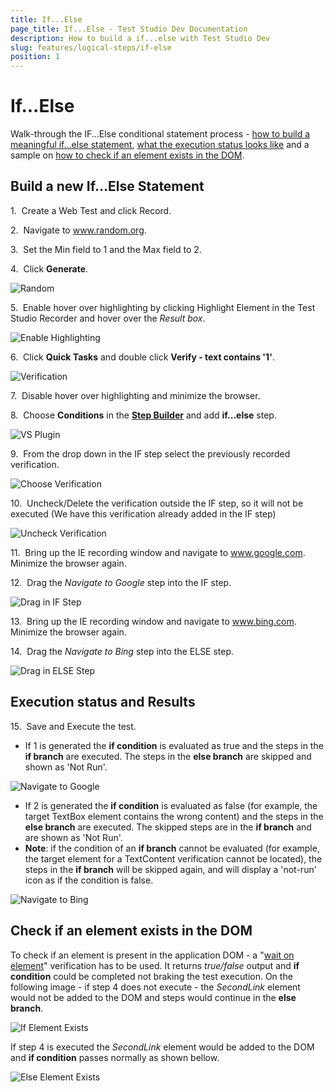 ```yaml
---
title: If...Else
page_title: If...Else - Test Studio Dev Documentation
description: How to build a if...else with Test Studio Dev 
slug: features/logical-steps/if-else
position: 1
---
```

# If...Else

Walk-through the IF...Else conditional statement process - <a href="/features/logical-steps/if-else#Build-a-new-IfElse-Statement">how to build a meaningful if...else statement</a>, <a href="/features/logical-steps/if-else#Execution-status-and-Results">what the execution status looks like</a> and a sample on <a href="/features/logical-steps/if-else#Check-if-an-element-exists-in-the-DOM">how to check if an element exists in the DOM</a>.

## Build a new If...Else Statement

1.&nbsp; Create a Web Test and click Record.

2.&nbsp; Navigate to <a href="https://www.random.org/" target="_blank">www.random.org</a>.

3.&nbsp; Set the Min field to 1 and the Max field to 2.

4.&nbsp; Click **Generate**.

![Random][1]

5.&nbsp; Enable hover over highlighting by clicking Highlight Element in the Test Studio Recorder and hover over the *Result box*.

![Enable Highlighting][2]

6.&nbsp; Click **Quick Tasks** and double click **Verify - text contains '1'**.

![Verification][3]

7.&nbsp; Disable hover over highlighting and minimize the browser.

8.&nbsp; Choose **Conditions** in the <a href="/features/recorder/step-builder">**Step Builder**</a> and add **if...else** step.

![VS Plugin][13]


9.&nbsp; From the drop down in the IF step select the previously recorded verification.

![Choose Verification][6]

10.&nbsp; Uncheck/Delete the verification outside the IF step, so it will not be executed (We have this verification already added in the IF step)

![Uncheck Verification][7]

11.&nbsp; Bring up the IE recording window and navigate to <a href="http://www.google.com" target="_blank">www.google.com</a>. Minimize the browser again.

12.&nbsp; Drag the *Navigate to Google* step into the IF step.

![Drag in IF Step][8]

13.&nbsp; Bring up the IE recording window and navigate to <a href="http://www.bing.com" target="_blank">www.bing.com</a>. Minimize the browser again.

14.&nbsp; Drag the *Navigate to Bing* step into the ELSE step.

![Drag in ELSE Step][9]

## Execution status and Results

15.&nbsp; Save and Execute the test.

- If 1 is generated the **if condition** is evaluated as true and the steps in the **if branch** are executed. The steps in the **else branch** are skipped and shown as 'Not Run'.

![Navigate to Google][10]

- If 2 is generated the **if condition** is evaluated as false (for example, the target TextBox element contains the wrong content) and the steps in the **else branch** are executed. The skipped steps are in the **if branch** and are shown as 'Not Run'. 
- **Note**:  if the condition of an **if branch** cannot be evaluated (for example, the target element for a TextContent verification cannot be located), the steps in the **if branch** will be skipped again, and will display a 'not-run' icon as if the condition is false. 

![Navigate to Bing][11]

## Check if an element exists in the DOM

To check if an element is present in the application DOM - a "<a href="/features/recorder/verifications/Wait" target="_blank">wait on element</a>" verification has to be used. It returns *true/false* output and **if condition** could be completed not braking the test execution. On the following image - if step 4 does not execute - the *SecondLink* element would not be added to the DOM and steps would continue in the **else branch**.

![If Element Exists][14]

If step 4 is executed the *SecondLink* element would be added to the DOM and **if condition** passes normally as shown bellow.

![Else Element Exists][15]

[1]: images/if-else/fig1.png
[2]: images/if-else/fig2.png
[3]: images/if-else/fig3.png


[6]: images/if-else/fig6.png
[7]: images/if-else/fig7.png
[8]: images/if-else/fig8.png
[9]: images/if-else/fig9.png
[10]: images/if-else/fig10.png
[11]: images/if-else/fig11.png

[13]: images/if-else/fig13.png
[14]: images/if-else/fig14.png
[15]: images/if-else/fig15.png
